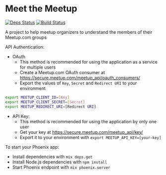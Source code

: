 # Meet the Meetup

[![Deps Status](https://beta.hexfaktor.org/badge/all/github/ggpasqualino/meetup.svg)](https://beta.hexfaktor.org/github/ggpasqualino/meetup)
[![Build Status](https://travis-ci.org/ggpasqualino/meetup.svg?branch=master)](https://travis-ci.org/ggpasqualino/meetup)

A project to help meetup organizers to understand the members of their Meetup.com groups

API Authentication:
  * OAuth
    * This method is recommended for using the application as a service for multiple users 
    * Create a Meetup.com OAuth consumer at https://secure.meetup.com/meetup_api/oauth_consumers/
    * Export the values of `Key`, `Secret` and `Redirect URI` to your environment
   
   ```bash
   export MEETUP_CLIENT_ID=[Key]
   export MEETUP_CLIENT_SECRET=[Secret]
   export MEETUP_REDIRECT_URI=[Redirect URI]
   ```
  
  * API Key:
    * This method is recommended for using the application by only one user
    * Get your key at https://secure.meetup.com/meetup_api/key/
    * Export it to your environment with `export MEETUP_API_KEY=[your-key]`

To start your Phoenix app:

  * Install dependencies with `mix deps.get`
  * Install Node.js dependencies with `npm install`
  * Start Phoenix endpoint with `mix phoenix.server`
